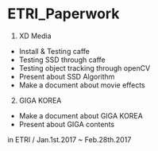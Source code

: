 # ETRI_Paperwork

1. XD Media
 - Install & Testing caffe
 - Testing SSD through caffe
 - Testing object tracking through openCV
 - Present about SSD Algorithm
 - Make a document about movie effects
 
2. GIGA KOREA
 - Make a document about GIGA KOREA
 - Present about GIGA contents
 
 in ETRI / Jan.1st.2017 ~ Feb.28th.2017
